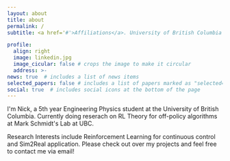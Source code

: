```yaml
---
layout: about
title: about
permalink: /
subtitle: <a href='#'>Affiliations</a>. University of British Columbia

profile:
  align: right
  image: linkedin.jpg
  image_cicular: false # crops the image to make it circular
  address: >-
news: true  # includes a list of news items
selected_papers: false # includes a list of papers marked as "selected={true}"
social: true  # includes social icons at the bottom of the page
---
```


I'm Nick, a 5th year Engineering Physics student at the University of British Columbia. Currently doing reserach on RL Theory for off-policy algorithms at Mark Schmidt's Lab at UBC. 

Research Interests include Reinforcement Learning for continuous control and Sim2Real application. Please check out over my projects and feel free to contact me via email!
